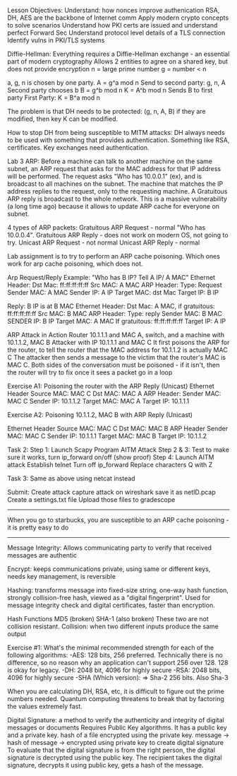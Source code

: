 Lesson Objectives: Understand:
how nonces improve authenication
RSA, DH, AES are the backbone of Internet comm
Apply modern crypto concepts to solve scenarios
Understand how PKI certs are issued and understand perfect Forward Sec
Understand protocol level details of a TLS connection
Identify vulns in PKI/TLS systems

Diffie-Hellman:
Everything requires a Diffie-Hellman exchange - an essential part of modern cryptography
Allows 2 entities to agree on a shared key, but does not provide encryption
n = large prime number
g = number < n

a, g, n is chosen by one party.
A = g^a mod n
Send to second party:
g, n, A
Second party chooses b
B = g^b mod n
K = A^b mod n
Sends B to first party
First Party: K = B^a mod n

The problem is that DH needs to be protected: (g, n, A, B) if they are modified, then key K can be modified.

How to stop DH from being susceptible to MITM attacks: DH always needs to be used with something that provides authentication. Something like RSA, certificates. Key exchanges need authentication.

Lab 3
ARP: Before a machine can talk to another machine on the same subnet, an ARP request that asks for the MAC address for that IP address will be performed. The request asks "Who has 10.0.0.1" (ex), and is broadcast to all machines on the subnet. The machine that matches the IP address replies to the request, only to the requesting machine. 
A Gratuitous ARP reply is broadcast to the whole network. This is a massive vulnerability (a long time ago) because it allows to update ARP cache for everyone on subnet. 

4 types of ARP packets:
Gratuitous ARP Request - normal "Who has 10.0.0.4". 
Gratuitous ARP Reply - does not work on modern OS, not going to try. 
Unicast ARP Request - not normal
Unicast ARP Reply - normal

Lab assignment is to try to perform an ARP cache poisoning. Which ones work for arp cache poisoning, which does not.

Arp Request/Reply Example:
"Who has B IP? Tell A IP/ A MAC"
Ethernet Header:
Dst Mac: ff:ff:ff:ff:ff
Src MAC: A MAC
ARP Header:
Type: Request
Sender MAC: A MAC
Sender IP: A IP
Target MAC: dst Mac
Target IP: B IP

Reply: 
B IP is at B MAC
Ethernet Header:
Dst Mac: A MAC, if gratuitous: ff:ff:ff:ff:ff
Src MAC: B MAC
ARP Header:
Type: reply
Sender MAC: B MAC
SENDER IP: B IP
Target MAC: A MAC
If gratuitous: ff:ff:ff:ff:ff
Target IP: A IP 

ARP Attack in Action
Router 10.1.1.1 and MAC A, switch, and a machine with 10.1.1.2, MAC B
Attacker with IP 10.1.1.1 and MAC C
It first poisons the ARP for the router, to tell the router that the MAC address for 10.1.1.2 is actually MAC C
The attacker then sends a message to the victim that the router's MAC is MAC C.
Both sides of the conversation must be poisoned - if it isn't, then the router will try to fix once it sees a packet go in a loop

Exercise A1:
Poisoning the router with the ARP Reply (Unicast)
Ethernet Header
Source MAC: MAC C
Dst MAC: MAC A
ARP Header:
Sender MAC: MAC C
Sender IP: 10.1.1.2
Target MAC: MAC A
Target IP: 10.1.1.1

Exercise A2:
Poisoning 10.1.1.2, MAC B with ARP Reply (Unicast)

Ethernet Header
Source MAC: MAC C
Dst MAC: MAC B
ARP Header
Sender MAC: MAC C
Sender IP: 10.1.1.1
Target MAC: MAC B
Target IP: 10.1.1.2

Task 2: 
Step 1: Launch Scapy Program AITM Attack
Step 2 & 3: Test to make sure it works, turn ip_forward on/off (show proof)
Step 4:
	Launch AITM attack
	Establish telnet
	Turn off ip_forward
	Replace characters Q with Z

Task 3:
Same as above using netcat instead

Submit:
Create attack
capture attack on wireshark
save it as netID.pcap
Create a settings.txt file
Upload those files to gradescope


-----

When you go to starbucks, you are susceptible to an ARP cache poisoning - it is pretty easy to do


------
Message Integrity: Allows communicating party to verify that received messages are authentic

Encrypt: keeps communications private, using same or different keys, needs key management, is reversible

Hashing: transforms message into fixed-size string, one-way hash function, strongly collision-free hash, viewed as a "digital fingerprint". Used for message integrity check and digital certificates, faster than encryption. 

Hash Functions
MD5 (broken)
SHA-1 (also broken)
These two are not collision resistant. Collision: when two different inputs produce the same output

Exercise #1:
What's the minimal recommended strength for each of the following algorithms:
-AES: 128 bits, 256 preferred. Technically there is no difference, so no reason why an application can't support 256 over 128. 128 is okay for legacy.
-DH: 2048 bit, 4096 for highly secure
-RSA: 2048 bits, 4096 for highly secure
-SHA (Which version):  => Sha-2 256 bits. Also Sha-3

When you are calculating DH, RSA, etc, it is difficult to figure out the prime numbers needed. Quantum computing threatens to break that by factoring the values extremely fast.

Digital Signature: a method to verify the authenticity and integrity of digital messages or documents
Requires Public Key algorithms. It has a public key and a private key. 
hash of a file encrypted using the private key. 
message -> hash of message -> encrypted using private key to create digital signature
To evaluate that the digital signature is from the right person, the digital signature is decrypted using the public key. The recipient takes the digital signature, decrypts it using public key, gets a hash of the message. 
